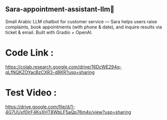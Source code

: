 ## Sara-appointment-assistant-llm💬

Small Arabic LLM chatbot for customer service — Sara helps users raise complaints, book appointments (with phone & date), and inquire results via ticket & email. Built with Gradio + OpenAI.



# Code Link :
 https://colab.research.google.com/drive/16DcWE294q-qLfNQKZOYacBzCXR3-d8KR?usp=sharing



# Test Video : 
https://drive.google.com/file/d/1-4G7UUxf0IrF4KsXHT8WbLF5aQp76m4x/view?usp=sharing
